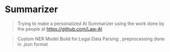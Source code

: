 # Summarizer

> Trying to make a personalized AI Summarizer using the work done by the people at https://github.com/Law-AI

> Custom NER Model Build for Legal Data Parsing , preprocessing done in .json format

